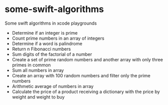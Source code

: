 # some-swift-algorithms
Some swift algorithms in xcode playgrounds

- Determine if an integer is prime 
- Count prime numbers in an array of integers
- Determine if a word is palindrome
- Return n Fibonacci numbers
- Sum digits of the factorial of a number
- Create a set of prime random numbers and another array with only three primes in common
- Sum all numbers in array
- Create an array with 100 random numbers and filter only the prime numbers
- Arithmetic average of numbers in array
- Calculate the price of a product receiving a dictionary with the price by weight and weight to buy